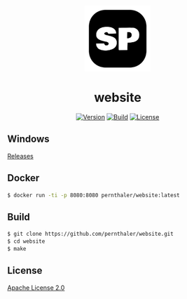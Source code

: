 <div align="center">
    <a href="https://github.com/pernthaler/website/blob/master/assets/logo.svg"><img src="https://github.com/pernthaler/website/raw/master/web/static/favicon-light.png" alt="Logo" width="150" height="auto"></a>
    <h1>website</h1>
    <a href="https://github.com/pernthaler/website/tags"><img alt="Version" src="https://img.shields.io/github/v/release/pernthaler/website?label=Version"></a>
    <a href="https://github.com/pernthaler/website/actions/workflows/build.yml"><img alt="Build" src="https://github.com/pernthaler/website/actions/workflows/build.yml/badge.svg"></a>
    <a href="https://github.com/pernthaler/website/blob/master/LICENSE"><img alt="License" src="https://img.shields.io/github/license/pernthaler/website?label=License"></a>
</div>

## Windows

[Releases](https://github.com/pernthaler/website/releases)

## Docker

```bash
$ docker run -ti -p 8080:8080 pernthaler/website:latest
```

## Build

```bash
$ git clone https://github.com/pernthaler/website.git
$ cd website
$ make
```

## License

[Apache License 2.0](https://github.com/pernthaler/website/blob/master/LICENSE)